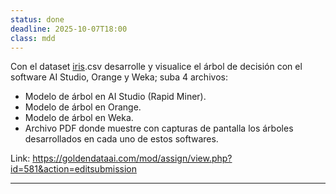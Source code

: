 ```yaml
---
status: done
deadline: 2025-10-07T18:00
class: mdd
---
```


Con el dataset [iris](https://goldendataai.com/mod/resource/view.php?id=579 "iris").csv desarrolle y visualice el árbol de decisión con el software AI Studio, Orange y Weka; suba 4 archivos:

- Modelo de árbol en AI Studio (Rapid Miner).
- Modelo de árbol en Orange.
- Modelo de árbol en Weka.
- Archivo PDF donde muestre con capturas de pantalla los árboles desarrollados en cada uno de estos softwares.

Link: https://goldendataai.com/mod/assign/view.php?id=581&action=editsubmission

---
